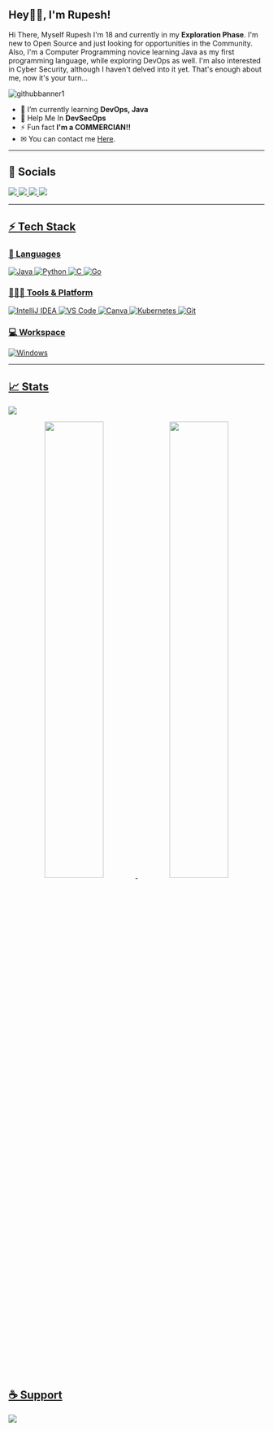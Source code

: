 ## Hey👋🏻, I'm Rupesh!

Hi There, Myself Rupesh I'm 18 and currently in my **Exploration Phase**. I'm new to Open Source and just looking for opportunities in the Community. Also, I'm a Computer Programming novice learning Java as my first programming language, while exploring DevOps as well. I'm also interested in Cyber Security, although I haven't delved into it yet. That's enough about me, now it's your turn...

![githubbanner1](https://user-images.githubusercontent.com/91791257/186361384-058269f9-1620-418d-8cc7-3c608afd130a.png)

* 🌱 I’m currently learning **DevOps, Java**
* 💬 Help Me In **DevSecOps**
* ⚡ Fun fact **I'm a COMMERCIAN!!**
* ✉ You can contact me [Here](https://t.me/rupeshchatbot).

---

## 📶 Socials
</a>
	<a href="https://twitter.com/rupeshtwt">
		<img src="https://img.shields.io/badge/Twitter-1DA1F2?style=for-the-badge&logo=twitter&logoColor=white" />
		</a>
	<a href="https://www.reddit.com/user/rupeshexe/">
		<img src="https://img.shields.io/badge/Reddit-%23FF4500.svg?style=for-the-badge&logo=Reddit&logoColor=white" />
		</a>
	<a href="https://rupeshdubey.bio.link/">
		<img src="https://img.shields.io/badge/bio.link-000000%7D?style=for-the-badge&logo=biolink&logoColor=white" />
	        </a>
	<a href="https://t.me/rupeshchatbot/">	
		<img src="https://img.shields.io/badge/Telegram-2CA5E0?style=for-the-badge&logo=telegram&logoColor=white" />

---

## ⚡ Tech Stack

### 🚀 Languages

![Java](https://img.shields.io/badge/Java-ED8B00?style=for-the-badge&logo=java&logoColor=white)
![Python](https://img.shields.io/badge/Python-FFD43B?style=for-the-badge&logo=python&logoColor=306998)
![C](https://img.shields.io/badge/C-00599C?style=for-the-badge&logo=c&logoColor=white)
![Go](https://img.shields.io/badge/go-%2300ADD8.svg?style=for-the-badge&logo=go&logoColor=white)

### 👨🏻‍💻 Tools & Platform

![IntelliJ IDEA](https://img.shields.io/badge/IntelliJIDEA-000000.svg?style=for-the-badge&logo=intellij-idea&logoColor=white)
![VS Code](https://img.shields.io/badge/Visual_Studio_Code-0078D4?style=for-the-badge&logo=visual%20studio%20code&logoColor=white)
![Canva](https://img.shields.io/badge/Canva-%2300C4CC.svg?&style=for-the-badge&logo=Canva&logoColor=white)
![Kubernetes](https://img.shields.io/badge/kubernetes-326ce5.svg?&style=for-the-badge&logo=kubernetes&logoColor=white)
![Git](https://img.shields.io/badge/Git-F05032?style=for-the-badge&logo=git&logoColor=white)

### 💻 Workspace

![Windows](https://img.shields.io/badge/Windows-0078D6?style=for-the-badge&logo=windows&logoColor=white)

---

## 📈 Stats

<img src="https://activity-graph.herokuapp.com/graph?username=rupeshexe&bg_color=0f2d3d&color=1cadfb&line=1cadfb&point=1cadfb&area=true&hide_border=true">

<p align="center">
	
  <img width="48%" src="https://github-readme-stats.vercel.app/api?username=rupeshexe&show_icons=true&theme=tokyonight" />
  <img width="48%" src="https://github-readme-streak-stats.herokuapp.com/?user=rupeshexe&theme=tokyonight" />
</p>

## ☕ Support
<p><a href="https://www.buymeacoffee.com/rupeshdubey"> <img align="left" src="https://img.shields.io/badge/Buy%20Me%20a%20Coffee-ffdd00?style=for-the-badge&logo=buy-me-a-coffee&logoColor=black" /></a></p><br><br>
